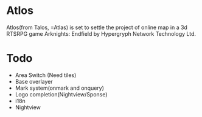 # Atlos
Atlos(from Talos, =Atlas) is set to settle the project of online map in a 3d RTSRPG game Arknights: Endfield by Hypergryph Network Technology Ltd.

# Todo
- Area Switch (Need tiles)
- Base overlayer
- Mark system(onmark and onquery)
- Logo completion(Nightview/Sponse)
- i18n
- Nightview